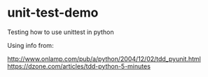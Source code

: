 # unit-test-demo
Testing how to use unittest in python

Using info from:

  http://www.onlamp.com/pub/a/python/2004/12/02/tdd_pyunit.html  
  https://dzone.com/articles/tdd-python-5-minutes  
